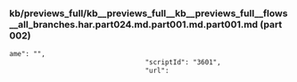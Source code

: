 ### kb/previews_full/kb__previews_full__kb__previews_full__flows__all_branches.har.part024.md.part001.md.part001.md (part 002)

```md
ame": "",
                                  "scriptId": "3601",
                                  "url":
```

```
